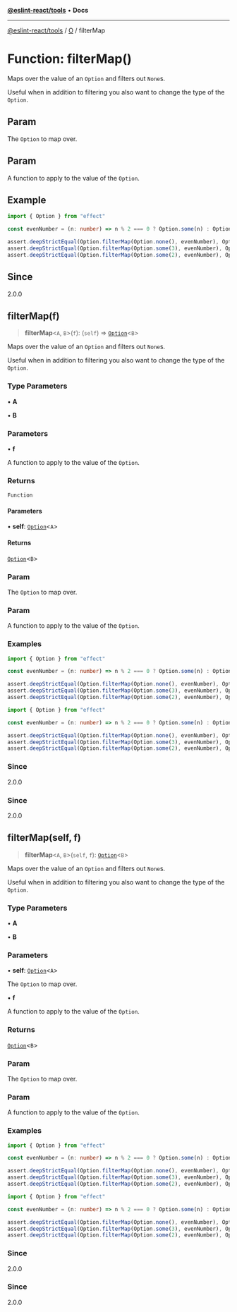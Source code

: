 [**@eslint-react/tools**](../../../README.md) • **Docs**

***

[@eslint-react/tools](../../../README.md) / [O](../README.md) / filterMap

# Function: filterMap()

Maps over the value of an `Option` and filters out `None`s.

Useful when in addition to filtering you also want to change the type of the `Option`.

## Param

The `Option` to map over.

## Param

A function to apply to the value of the `Option`.

## Example

```ts
import { Option } from "effect"

const evenNumber = (n: number) => n % 2 === 0 ? Option.some(n) : Option.none()

assert.deepStrictEqual(Option.filterMap(Option.none(), evenNumber), Option.none())
assert.deepStrictEqual(Option.filterMap(Option.some(3), evenNumber), Option.none())
assert.deepStrictEqual(Option.filterMap(Option.some(2), evenNumber), Option.some(2))
```

## Since

2.0.0

## filterMap(f)

> **filterMap**\<`A`, `B`\>(`f`): (`self`) => [`Option`](../type-aliases/Option.md)\<`B`\>

Maps over the value of an `Option` and filters out `None`s.

Useful when in addition to filtering you also want to change the type of the `Option`.

### Type Parameters

• **A**

• **B**

### Parameters

• **f**

A function to apply to the value of the `Option`.

### Returns

`Function`

#### Parameters

• **self**: [`Option`](../type-aliases/Option.md)\<`A`\>

#### Returns

[`Option`](../type-aliases/Option.md)\<`B`\>

### Param

The `Option` to map over.

### Param

A function to apply to the value of the `Option`.

### Examples

```ts
import { Option } from "effect"

const evenNumber = (n: number) => n % 2 === 0 ? Option.some(n) : Option.none()

assert.deepStrictEqual(Option.filterMap(Option.none(), evenNumber), Option.none())
assert.deepStrictEqual(Option.filterMap(Option.some(3), evenNumber), Option.none())
assert.deepStrictEqual(Option.filterMap(Option.some(2), evenNumber), Option.some(2))
```

```ts
import { Option } from "effect"

const evenNumber = (n: number) => n % 2 === 0 ? Option.some(n) : Option.none()

assert.deepStrictEqual(Option.filterMap(Option.none(), evenNumber), Option.none())
assert.deepStrictEqual(Option.filterMap(Option.some(3), evenNumber), Option.none())
assert.deepStrictEqual(Option.filterMap(Option.some(2), evenNumber), Option.some(2))
```

### Since

2.0.0

### Since

2.0.0

## filterMap(self, f)

> **filterMap**\<`A`, `B`\>(`self`, `f`): [`Option`](../type-aliases/Option.md)\<`B`\>

Maps over the value of an `Option` and filters out `None`s.

Useful when in addition to filtering you also want to change the type of the `Option`.

### Type Parameters

• **A**

• **B**

### Parameters

• **self**: [`Option`](../type-aliases/Option.md)\<`A`\>

The `Option` to map over.

• **f**

A function to apply to the value of the `Option`.

### Returns

[`Option`](../type-aliases/Option.md)\<`B`\>

### Param

The `Option` to map over.

### Param

A function to apply to the value of the `Option`.

### Examples

```ts
import { Option } from "effect"

const evenNumber = (n: number) => n % 2 === 0 ? Option.some(n) : Option.none()

assert.deepStrictEqual(Option.filterMap(Option.none(), evenNumber), Option.none())
assert.deepStrictEqual(Option.filterMap(Option.some(3), evenNumber), Option.none())
assert.deepStrictEqual(Option.filterMap(Option.some(2), evenNumber), Option.some(2))
```

```ts
import { Option } from "effect"

const evenNumber = (n: number) => n % 2 === 0 ? Option.some(n) : Option.none()

assert.deepStrictEqual(Option.filterMap(Option.none(), evenNumber), Option.none())
assert.deepStrictEqual(Option.filterMap(Option.some(3), evenNumber), Option.none())
assert.deepStrictEqual(Option.filterMap(Option.some(2), evenNumber), Option.some(2))
```

### Since

2.0.0

### Since

2.0.0
